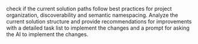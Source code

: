 check if the current solution paths follow best practices for project organization, discoverability and semantic namespacing.
Analyze the current solution structure and provide recommendations for improvements with a detailed task list to implement the changes and a prompt for asking the AI to implement the changes.